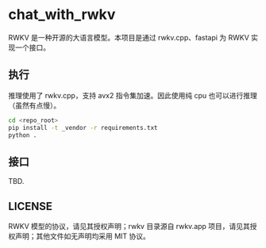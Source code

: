 # chat_with_rwkv

RWKV 是一种开源的大语言模型。本项目是通过 rwkv.cpp、fastapi 为 RWKV 实现一个接口。


## 执行

推理使用了 rwkv.cpp，支持 avx2 指令集加速。因此使用纯 cpu 也可以进行推理（虽然有点慢）。

```sh
cd <repo_root>
pip install -t _vendor -r requirements.txt
python .
```

## 接口

TBD.

## LICENSE

RWKV 模型的协议，请见其授权声明；rwkv 目录源自 rwkv.app 项目，请见其授权声明；其他文件如无声明均采用 MIT 协议。
